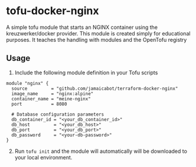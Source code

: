 # tofu-docker-nginx

A simple tofu module that starts an NGINX container using the kreuzwerker/docker provider. This module is created simply for educational purposes. It teaches the handling with modules and the OpenTofu registry

## Usage
1. Include the following module definition in your Tofu scripts
```hcl
module "nginx" {
  source         = "github.com/jamaicabot/terraform-docker-nginx"
  image_name     = "nginx:alpine"
  container_name = "meine-nginx"
  port           = 8080
  
  # Database configuration parameters
  db_container_id = "<your_db_container_id>"
  db_host         = "<your_db_host>"
  db_port         = "<your_db_port>"
  db_password     = "<your-db-password>"
}
```
2. Run `tofu init` and the module will automatically will be downloaded to your local environment.